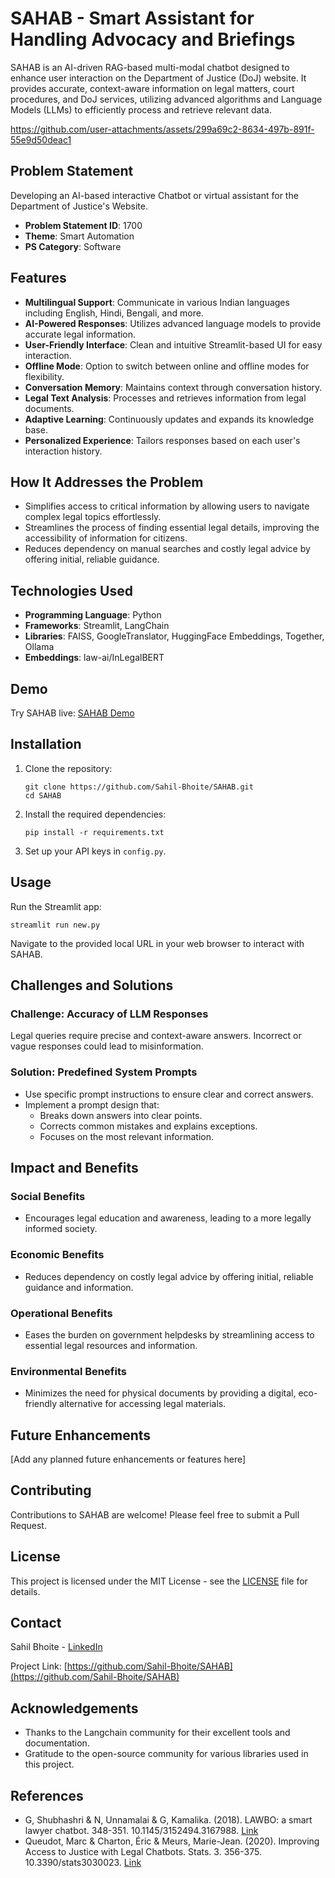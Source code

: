 # SAHAB - Smart Assistant for Handling Advocacy and Briefings

SAHAB is an AI-driven RAG-based multi-modal chatbot designed to enhance user interaction on the Department of Justice (DoJ) website. It provides accurate, context-aware information on legal matters, court procedures, and DoJ services, utilizing advanced algorithms and Language Models (LLMs) to efficiently process and retrieve relevant data.


https://github.com/user-attachments/assets/299a69c2-8634-497b-891f-55e9d50deac1



## Problem Statement

Developing an AI-based interactive Chatbot or virtual assistant for the Department of Justice's Website.
- **Problem Statement ID**: 1700
- **Theme**: Smart Automation
- **PS Category**: Software

## Features

- **Multilingual Support**: Communicate in various Indian languages including English, Hindi, Bengali, and more.
- **AI-Powered Responses**: Utilizes advanced language models to provide accurate legal information.
- **User-Friendly Interface**: Clean and intuitive Streamlit-based UI for easy interaction.
- **Offline Mode**: Option to switch between online and offline modes for flexibility.
- **Conversation Memory**: Maintains context through conversation history.
- **Legal Text Analysis**: Processes and retrieves information from legal documents.
- **Adaptive Learning**: Continuously updates and expands its knowledge base.
- **Personalized Experience**: Tailors responses based on each user's interaction history.

## How It Addresses the Problem

- Simplifies access to critical information by allowing users to navigate complex legal topics effortlessly.
- Streamlines the process of finding essential legal details, improving the accessibility of information for citizens.
- Reduces dependency on manual searches and costly legal advice by offering initial, reliable guidance.


## Technologies Used

- **Programming Language**: Python
- **Frameworks**: Streamlit, LangChain
- **Libraries**: FAISS, GoogleTranslator, HuggingFace Embeddings, Together, Ollama
- **Embeddings**: law-ai/InLegalBERT

## Demo

Try SAHAB live: [SAHAB Demo](https://sahab-1.streamlit.app)

## Installation

1. Clone the repository:
   ```
   git clone https://github.com/Sahil-Bhoite/SAHAB.git
   cd SAHAB
   ```

2. Install the required dependencies:
   ```
   pip install -r requirements.txt
   ```

3. Set up your API keys in `config.py`.

## Usage

Run the Streamlit app:

```
streamlit run new.py
```

Navigate to the provided local URL in your web browser to interact with SAHAB.

## Challenges and Solutions

### Challenge: Accuracy of LLM Responses
Legal queries require precise and context-aware answers. Incorrect or vague responses could lead to misinformation.

### Solution: Predefined System Prompts
- Use specific prompt instructions to ensure clear and correct answers.
- Implement a prompt design that:
  - Breaks down answers into clear points.
  - Corrects common mistakes and explains exceptions.
  - Focuses on the most relevant information.

## Impact and Benefits

### Social Benefits
- Encourages legal education and awareness, leading to a more legally informed society.

### Economic Benefits
- Reduces dependency on costly legal advice by offering initial, reliable guidance and information.

### Operational Benefits
- Eases the burden on government helpdesks by streamlining access to essential legal resources and information.

### Environmental Benefits
- Minimizes the need for physical documents by providing a digital, eco-friendly alternative for accessing legal materials.

## Future Enhancements

[Add any planned future enhancements or features here]

## Contributing

Contributions to SAHAB are welcome! Please feel free to submit a Pull Request.

## License

This project is licensed under the MIT License - see the [LICENSE](https://github.com/Sahil-Bhoite/SAHAB/blob/main/LICENSE) file for details.

## Contact

Sahil Bhoite - [LinkedIn](https://www.linkedin.com/in/sahil-bhoite/)

Project Link: [https://github.com/Sahil-Bhoite/SAHAB](https://github.com/Sahil-Bhoite/SAHAB)

## Acknowledgements

- Thanks to the Langchain community for their excellent tools and documentation.
- Gratitude to the open-source community for various libraries used in this project.

## References

- G, Shubhashri & N, Unnamalai & G, Kamalika. (2018). LAWBO: a smart lawyer chatbot. 348-351. 10.1145/3152494.3167988. [Link](https://www.researchgate.net/publication/324464758_LAWBO_a_smart_lawyer_chatbot)
- Queudot, Marc & Charton, Éric & Meurs, Marie-Jean. (2020). Improving Access to Justice with Legal Chatbots. Stats. 3. 356-375. 10.3390/stats3030023. [Link](https://www.mdpi.com/2571-905X/3/3/23)

